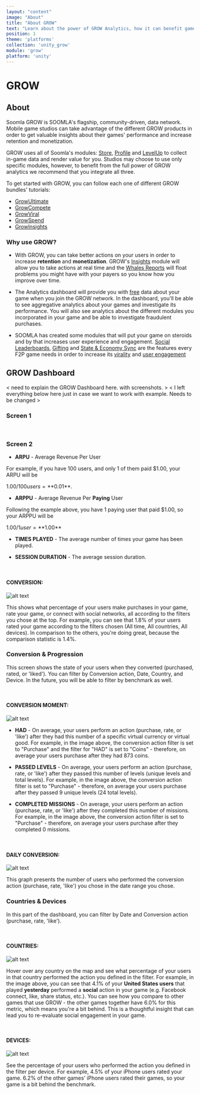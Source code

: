 ```yaml
---
layout: "content"
image: "About"
title: "About GROW"
text: "Learn about the power of GROW Analytics, how it can benefit game developers, and how to use the GROW dashboard."
position: 1
theme: 'platforms'
collection: 'unity_grow'
module: 'grow'
platform: 'unity'
---
```

# GROW

## About

Soomla GROW is SOOMLA's flagship, community-driven, data network. Mobile game studios can take advantage of the different GROW products in order to get valuable insights about their games' performance and increase retention and monetization.

GROW uses all of Soomla's modules: [Store](/unity/store/), [Profile](/unity/profile/) and [LevelUp](/unity/levelup/) to collect in-game data and render value for you. Studios may choose to use only specific modules, however, to benefit from the full power of GROW analytics we recommend that you integrate all three.

To get started with GROW, you can follow each one of different GROW bundles' tutorials:

- [GrowUltimate](/unity/grow/GrowUltimate_GettingStarted)
- [GrowCompete](/unity/grow/GrowCompete_GettingStarted)
- [GrowViral](/unity/grow/GrowViral_GettingStarted)
- [GrowSpend](/unity/grow/GrowSpend_GettingStarted)
- [GrowInsights](/unity/grow/GrowInsights_GettingStarted)


### Why use GROW?

- With GROW, you can take better actions on your users in order to increase **retention** and **monetization**. GROW's [Insights]() module will allow you to take actions at real time and the [Whales Reports]() will float problems you might have with your payers so you know how you improve over time.

- The Analytics dashboard will provide you with <u>free</u> data about your game when you join the GROW network. In the dashboard, you'll be able to see aggregative analytics about your games and investigate its performance. You will also see analytics about the different modules you incorporated in your game and be able to investigate fraudulent purchases.

- SOOMLA has created some modules that will put your game on steroids and by that increases user experience and engagement. [Social Leaderboards](), [Gifting]() and [State & Economy Sync]() are the features every F2P game needs in order to increase its <u>virality</u> and <u>user engagement</u>


## GROW Dashboard

< need to explain the GROW Dashboard here. with screenshots. >
< I left everything below here just in case we want to work with example. Needs to be changed >

### **Screen 1**

<br>

### **Screen 2**



- **ARPU** - Average Revenue Per User

For example, if you have 100 users, and only 1 of them paid $1.00, your ARPU will be

$1.00 / 100 users = **$0.01**.

- **ARPPU** - Average Revenue Per **Paying** User

Following the example above, you have 1 paying user that paid $1.00, so your ARPPU will be

$1.00 / 1 user = **$1.00**

- **TIMES PLAYED** - The average number of times your game has been played.

- **SESSION DURATION** - The average session duration.

<br>

#### **CONVERSION:**

![alt text](/img/tutorial_img/unity_grow/overviewConversion.png "Conversion")

This shows what percentage of your users make purchases in your game, rate your game, or connect with social networks, all according to the filters you chose at the top. For example, you can see that 1.8% of your users rated your game according to the filters chosen (All time, All countries, All devices). In comparison to the others, you're doing great, because the comparison statistic is 1.4%.

### **Conversion & Progression**

This screen shows the state of your users when they converted (purchased, rated, or 'liked'). You can filter by Conversion action, Date, Country, and Device. In the future, you will be able to filter by benchmark as well.

<br>

#### **CONVERSION MOMENT:**

![alt text](/img/tutorial_img/unity_grow/convMoment.png "Conversion Moment")

- **HAD** - On average, your users perform an action (purchase, rate, or 'like') after they had this number of a specific virtual currency or virtual good. For example, in the image above, the conversion action filter is set to "Purchase" and the filter for "HAD" is set to "Coins" - therefore, on average your users purchase after they had 873 coins.

- **PASSED LEVELS** - On average, your users perform an action (purchase, rate, or 'like') after they passed this number of levels (unique levels and total levels). For example, in the image above, the conversion action filter is set to "Purchase" - therefore, on average your users purchase after they passed 9 unique levels (24 total levels).

- **COMPLETED MISSIONS** - On average, your users perform an action (purchase, rate, or 'like') after they completed this number of missions. For example, in the image above, the conversion action filter is set to "Purchase" - therefore, on average your users purchase after they completed 0 missions.

<br>

#### **DAILY CONVERSION:**

![alt text](/img/tutorial_img/unity_grow/dailyConv.png "Daily Conversion")

This graph presents the number of users who performed the conversion action (purchase, rate, 'like') you chose in the date range you chose.

### **Countries & Devices**

In this part of the dashboard, you can filter by Date and Conversion action (purchase, rate, 'like').

<br>

#### **COUNTRIES:**

![alt text](/img/tutorial_img/unity_grow/countries.png "Countries")

Hover over any country on the map and see what percentage of your users in that country performed the action you defined in the filter. For example, in the image above, you can see that 4.1% of your **United States users** that played **yesterday** performed a **social** action in your game (e.g. Facebook connect, like, share status, etc.). You can see how you compare to other games that use GROW - the other games together have 6.0% for this metric, which means you're a bit behind.  This is a thoughtful insight that can lead you to re-evaluate social engagement in your game.

<br>

#### **DEVICES:**

![alt text](/img/tutorial_img/unity_grow/devices.png "Devices")

See the percentage of your users who performed the action you defined in the filter per device. For example, 4.5% of your iPhone users rated your game. 6.2% of the other games' iPhone users rated their games, so your game is a bit behind the benchmark.
